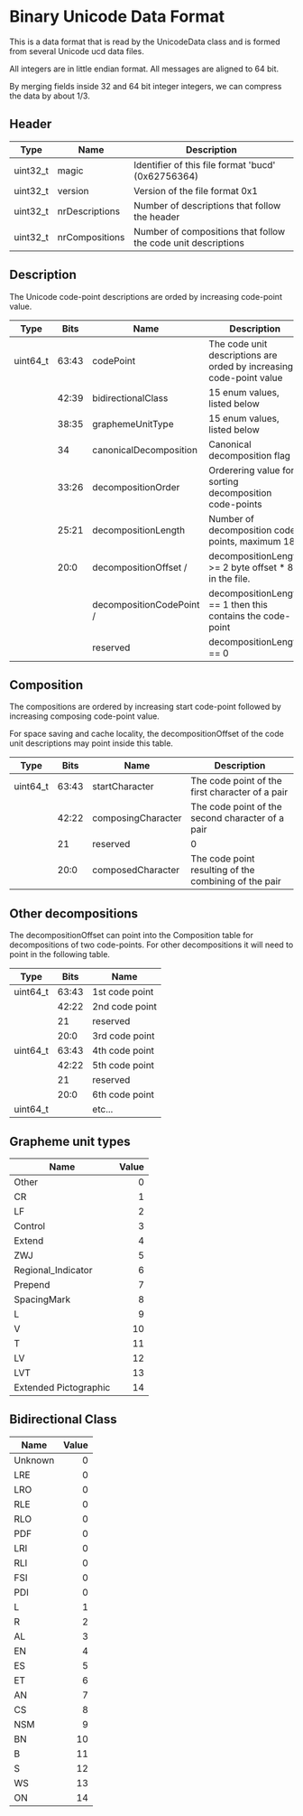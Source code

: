 # Binary Unicode Data Format
This is a data format that is read by the UnicodeData class and is formed from
several Unicode ucd data files.

All integers are in little endian format.
All messages are aligned to 64 bit.

By merging fields inside 32 and 64 bit integer integers, we can compress the data by about 1/3.

## Header

 | Type     | Name                    | Description                                                              | 
 | -------- | ----------------------- | ------------------------------------------------------------------------ |
 | uint32_t | magic                   | Identifier of this file format 'bucd' (0x62756364)                       |
 | uint32_t | version                 | Version of the file format 0x1                                           |
 | uint32_t | nrDescriptions          | Number of descriptions that follow the header                  |
 | uint32_t | nrCompositions          | Number of compositions that follow the code unit descriptions  |

## Description
The Unicode code-point descriptions are orded by increasing code-point value.

 | Type     | Bits  | Name                     | Description                                                              | 
 | -------- | ----- | ------------------------ | ------------------------------------------------------------------------ |
 | uint64_t | 63:43 | codePoint                | The code unit descriptions are orded by increasing code-point value      |
 |          | 42:39 | bidirectionalClass       | 15 enum values, listed below                                                                    |
 |          | 38:35 | graphemeUnitType         | 15 enum values, listed below                                             |
 |          | 34    | canonicalDecomposition   | Canonical decomposition flag                                             |
 |          | 33:26 | decompositionOrder       | Orderering value for sorting decomposition code-points                   ||
 |          | 25:21 | decompositionLength      | Number of decomposition code points, maximum 18                          |
 |          | 20:0  | decompositionOffset /    | decompositionLength >= 2 byte offset * 8 in the file.                    |
 |          |       | decompositionCodePoint / | decompositionLength == 1 then this contains the code-point               |
 |          |       | reserved                 | decompositionLength == 0                                                 |
 
## Composition
The compositions are ordered by increasing start code-point followed by increasing composing
code-point value.

For space saving and cache locality, the decompositionOffset of the code unit descriptions may point inside this table.

 | Type     | Bits  | Name                    | Description                                                              | 
 | -------- | ----- | ----------------------- | ------------------------------------------------------------------------ |
 | uint64_t | 63:43 | startCharacter          | The code point of the first character of a pair                          |
 |          | 42:22 | composingCharacter      | The code point of the second character of a pair                         |
 |          | 21    | reserved                | 0                                                                        |
 |          | 20:0  | composedCharacter       | The code point resulting of the combining of the pair                    |

## Other decompositions
The decompositionOffset can point into the Composition table for decompositions of two code-points.
For other decompositions it will need to point in the following table.

 | Type     | Bits  | Name                    |
 | -------- | ----- | ----------------------- |
 | uint64_t | 63:43 | 1st code point          |
 |          | 42:22 | 2nd code point          |
 |          | 21    | reserved                |
 |          | 20:0  | 3rd code point          |
 | uint64_t | 63:43 | 4th code point          |
 |          | 42:22 | 5th code point          |
 |          | 21    | reserved                |
 |          | 20:0  | 6th code point          |
 | uint64_t |       | etc...                  |


## Grapheme unit types

 | Name                  | Value |
 | --------------------- | -----:|
 | Other                 |     0 |
 | CR                    |     1 |
 | LF                    |     2 |
 | Control               |     3 |
 | Extend                |     4 |
 | ZWJ                   |     5 |
 | Regional_Indicator    |     6 |
 | Prepend               |     7 |
 | SpacingMark           |     8 |
 | L                     |     9 |
 | V                     |    10 |
 | T                     |    11 |
 | LV                    |    12 |
 | LVT                   |    13 |
 | Extended Pictographic |    14 |

## Bidirectional Class

 | Name                  | Value |
 | --------------------- | -----:|
 | Unknown               |     0 |
 | LRE                   |     0 |
 | LRO                   |     0 |
 | RLE                   |     0 |
 | RLO                   |     0 |
 | PDF                   |     0 |
 | LRI                   |     0 |
 | RLI                   |     0 |
 | FSI                   |     0 |
 | PDI                   |     0 |
 | L                     |     1 |
 | R                     |     2 |
 | AL                    |     3 |
 | EN                    |     4 |
 | ES                    |     5 |
 | ET                    |     6 |
 | AN                    |     7 |
 | CS                    |     8 |
 | NSM                   |     9 |
 | BN                    |    10 |
 | B                     |    11 |
 | S                     |    12 |
 | WS                    |    13 |
 | ON                    |    14 |
